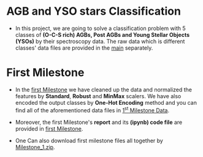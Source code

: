 # AGB and YSO stars Classification

* In this project, we are going to solve a classification problem with 5 classes of **(O-C-S rich) AGBs, Post AGBs and Young Stellar Objects (YSOs)** by their spectroscopy data.
The raw data which is different classes' data files are provided in the [main](https://github.com/Churchiill/AGB-stars-ML-project/tree/main) separately. 

<h1>First Milestone</h1>

* In the [first Milestone](https://github.com/Churchiill/AGB-stars-ML-project/tree/main/Milestone1) we have cleaned up the data and normalized the features by **Standard**, **Robust** and **MinMax** scalers. We have also encoded the output classes by **One-Hot Encoding** method and you can find all of the aforementioned data files in [1<sup>st</sup> Milestone Data](https://github.com/Churchiill/AGB-stars-ML-project/tree/main/Milestone1/data).

* Moreover, the first Milestone's **report** and its **(ipynb) code file** are provided in [first Milestone](https://github.com/Churchiill/AGB-stars-ML-project/tree/main/Milestone1).

* One Can also download first milestone files all together by [Milestone_1.zip](https://github.com/Churchiill/AGB-stars-ML-project/blob/main/Milestone1_data.rar).

